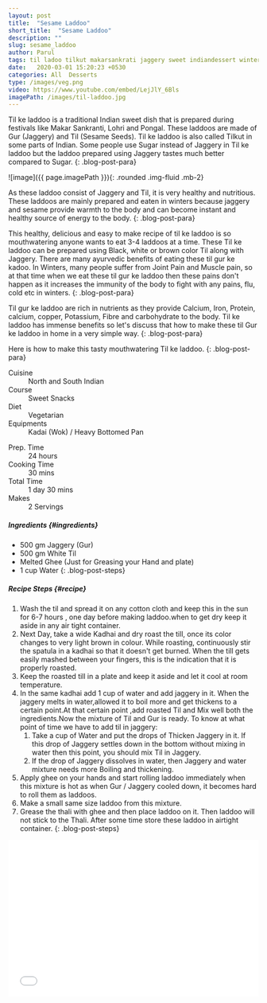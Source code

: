 ```yaml
---
layout: post
title:  "Sesame Laddoo"
short_title:  "Sesame Laddoo"
description: ""
slug: sesame_laddoo
author: Parul
tags: til ladoo tilkut makarsankrati jaggery sweet indiandessert winters health benefits foodyindianmom sesame gur til blacktil whitetil browntil tilpatti mithai festival easy tasty delicious sesame jaggery balls homemade lohri pongal warmth favourite energy ladoo instant
date:   2020-03-01 15:20:23 +0530
categories: All  Desserts
type: /images/veg.png
video: https://www.youtube.com/embed/LejJlY_6Bls
imagePath: /images/til-laddoo.jpg
---
```


Til ke laddoo is a traditional Indian sweet dish that is prepared during festivals like Makar Sankranti, Lohri and Pongal. These laddoos are made of Gur (Jaggery) and Til (Sesame Seeds). Til ke laddoo is also called Tilkut in some parts of Indian. Some people use Sugar instead of Jaggery in Til ke laddoo but the laddoo prepared using Jaggery tastes much better compared to Sugar.
{: .blog-post-para}

![image]({{ page.imagePath }}){: .rounded .img-fluid .mb-2}

As these laddoo consist of Jaggery and Til, it is very healthy and nutritious. These laddoos are mainly prepared and eaten in winters because jaggery and sesame provide warmth to the body and can become instant and healthy source of energy to the body.
{: .blog-post-para}

This healthy,  delicious  and easy to make recipe of til ke laddoo is so mouthwatering anyone wants to eat 3-4 laddoos at a time. These Til ke laddoo can be prepared using Black, white or brown color Til along with Jaggery.
There are many ayurvedic benefits of eating these til gur ke kadoo. In Winters, many people suffer from Joint Pain and Muscle pain, so at that time when we eat these til gur ke laddoo then these pains don't happen as it increases the immunity of the body to fight with any pains, flu, cold etc in winters.
{: .blog-post-para}

Til gur ke laddoo are rich in nutrients as they provide Calcium, Iron, Protein, calcium, copper, Potassium, Fibre and carbohydrate to the body. Til ke laddoo has immense benefits  so let's discuss that how to make these til Gur ke laddoo in home in a very simple way.
{: .blog-post-para}

Here is how to make this tasty mouthwatering Til ke laddoo.
{: .blog-post-para}

<div class="row">
    <div class="col-md-6">
        <dl class="row">
            <dt class="col-sm-4">Cuisine</dt><dd class="col-sm-7">North and South Indian</dd>
            <dt class="col-sm-4">Course</dt><dd class="col-sm-7">Sweet Snacks</dd>
            <dt class="col-sm-4">Diet</dt><dd class="col-sm-7">Vegetarian</dd>
            <dt class="col-sm-4">Equipments</dt><dd class="col-sm-7">Kadai (Wok) / Heavy Bottomed Pan</dd>
        </dl>
    </div>
    <div class="col-md-6">
        <dl class="row">
            <dt class="col-sm-5">Prep. Time</dt><dd class="col-sm-7">24 hours</dd>
            <dt class="col-sm-5">Cooking Time</dt><dd class="col-sm-7">30 mins</dd>
            <dt class="col-sm-5">Total Time</dt><dd class="col-sm-7">1 day 30 mins</dd>
            <dt class="col-sm-5">Makes</dt><dd class="col-sm-7">2 Servings</dd>
        </dl>
    </div>
</div>

##### **Ingredients** {#ingredients}
- 500 gm Jaggery (Gur)
- 500 gm White Til
- Melted Ghee (Just for Greasing your Hand and plate)
- 1 cup Water
{: .blog-post-steps}

##### **Recipe Steps** {#recipe}
1. Wash the til and spread it on any cotton cloth and keep this in the sun for  6-7 hours , one day before making laddoo.when to get dry keep it aside in any air tight container.
1. Next Day, take a wide Kadhai and dry roast the till, once its color changes to very light brown in colour. While roasting, continuously stir the spatula in a kadhai so that it doesn't get burned. <i class="fas fa-lightbulb"></i> When the till gets easily mashed between your fingers, this is the indication that it is properly roasted.
1. Keep the roasted till in a plate and keep it aside and let it cool at room temperature.
1. In the same kadhai add 1 cup of water and add jaggery in it. When the jaggery melts in water,allowed it to boil more and get thickens to a certain point.At that certain point ,add roasted Til and Mix well both the ingredients.Now the mixture of Til and Gur is ready. <i class="fas fa-lightbulb"></i>  To know at what point of time we have to add til in jaggery:
    1. Take a cup of Water and put the drops of Thicken Jaggery in it. If this drop of Jaggery settles down in the bottom without mixing in water then this point, you should mix Til in Jaggery.
    1. If the drop of Jaggery dissolves in water, then Jaggery and water mixture needs more Boiling and thickening.
1. Apply ghee on your hands and start rolling laddoo immediately when this mixture is hot as when Gur / Jaggery cooled down, it becomes hard to roll them as laddoos.
1. Make a small same size laddoo from this mixture.
1. Grease the thali with ghee and then place laddoo on it. Then laddoo will not stick to the Thali. After some time store these laddoo in airtight container.
{: .blog-post-steps}

<div class="row" id="video">
    <div class="col-md-12">
        <div class="embed-responsive embed-responsive-16by9">
            <iframe width="100%" height="315" src="{{page.video}}" frameborder="0" allow="accelerometer; autoplay; encrypted-media; gyroscope; picture-in-picture" allowfullscreen></iframe>
        </div>
    </div>
</div>
<br>